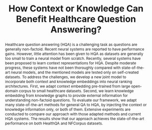 ---
title: "How Context or Knowledge Can Benefit Healthcare Question Answering?"
authors:
- Xiaoli Wang
- Feng Luo
- Qingfeng Wu
- admin

publication_types: ["1"]
publication: In *the Transactions on Knowledge and Data Engineering (TKDE)*
publication_short: In *TKDE*
publishDate: "2021-06-19"

abstract: Healthcare question answering (HQA) is a challenging task as questions are generally non-factoid. Recent neural systems are reported to have performance gains. However, little attention has been given to HQA as datasets are generally too small to train a neural model from scratch. Recently, several systems have been proposed to learn context representations for HQA. Despite moderate progress, these systems have not been thoroughly compared with state-of-the-art neural models, and the mentioned models are tested only on self-created datasets. To address the challenges, we develop a new joint model to incorporate both context and knowledge embeddings into neural ranking architectures. First, we adapt context embedding pre-trained from large open-domain corpus to small healthcare datasets. Second, we learn knowledge embedding from knowledge graphs to provide external information for understanding non-factoid questions. To evaluate our framework, we adapt many state-of-the-art methods for general QA to HQA, by injecting the context or knowledge information only, or both of them. Extensive experiments are conducted to compare our approach with those adapted methods and current HQA systems. The results show that our approach achieves the state-of-the-art performance on both HealthQA and NFCorpus datasets.


#tags:
#- Source Themes
featured: true


links:
- name: Code
  url: https://github.com/emmali808/HQADeepHelper
url_pdf: 'papers/tkde21-hqa.pdf'

---